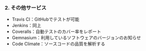 ### 2. その他サービス
- Travis CI：GitHubでテストが可能
- Jenkins：同上
- Coveralls：自動テストのカバー率をレポート
- Gemnasium：利用しているソフトウェアのバージョンのお知らせ
- Code Climate：ソースコードの品質を解析する
